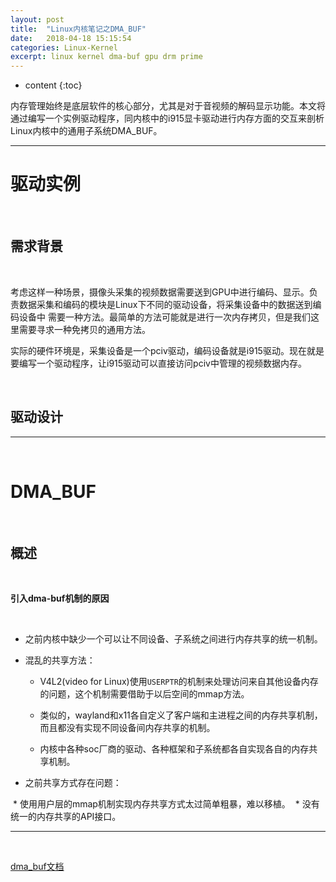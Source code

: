 ```yaml
---
layout: post
title:  "Linux内核笔记之DMA_BUF"
date:   2018-04-18 15:15:54
categories: Linux-Kernel
excerpt: linux kernel dma-buf gpu drm prime
---
```


* content
{:toc}


内存管理始终是底层软件的核心部分，尤其是对于音视频的解码显示功能。本文将通过编写一个实例驱动程序，同内核中的i915显卡驱动进行内存方面的交互来剖析
Linux内核中的通用子系统DMA_BUF。

---


# 驱动实例

<br />

## 需求背景

<br />

考虑这样一种场景，摄像头采集的视频数据需要送到GPU中进行编码、显示。负责数据采集和编码的模块是Linux下不同的驱动设备，将采集设备中的数据送到编码设备中
需要一种方法。最简单的方法可能就是进行一次内存拷贝，但是我们这里需要寻求一种免拷贝的通用方法。

实际的硬件环境是，采集设备是一个pciv驱动，编码设备就是i915驱动。现在就是要编写一个驱动程序，让i915驱动可以直接访问pciv中管理的视频数据内存。

<br />

## 驱动设计



---

<br />

# DMA_BUF

<br />

## 概述

<br />

**引入dma-buf机制的原因**

<br />

* 之前内核中缺少一个可以让不同设备、子系统之间进行内存共享的统一机制。

* 混乱的共享方法：

   * V4L2(video for Linux)使用`USERPTR`的机制来处理访问来自其他设备内存的问题，这个机制需要借助于以后空间的mmap方法。
   
   * 类似的，wayland和x11各自定义了客户端和主进程之间的内存共享机制，而且都没有实现不同设备间内存共享的机制。
   
   * 内核中各种soc厂商的驱动、各种框架和子系统都各自实现各自的内存共享机制。
  
* 之前共享方式存在问题：

  * 使用用户层的mmap机制实现内存共享方式太过简单粗暴，难以移植。
  * 没有统一的内存共享的API接口。


---

<br />







[dma_buf文档](https://elinux.org/images/a/a8/DMA_Buffer_Sharing-_An_Introduction.pdf)






